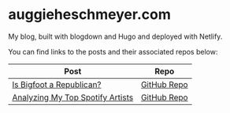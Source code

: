 # auggieheschmeyer.com
My blog, built with blogdown and Hugo and deployed with Netlify.

You can find links to the posts and their associated repos below:

| Post | Repo |
|------|------|
|[Is Bigfoot a Republican?](https://www.auggieheschmeyer.com/blog/is-bigfoot-a-republican/)|[GitHub Repo](https://github.com/realauggieheschmeyer/is_bigfoot_a_republican)|
|[Analyzing My Top Spotify Artists](https://www.auggieheschmeyer.com/blog/analyzing-my-top-artists/)|[GitHub Repo](https://github.com/realauggieheschmeyer/analyzing_my_spotify)|

